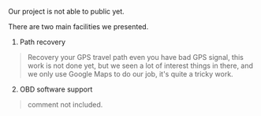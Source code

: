Our project is not able to public yet.

There are two main facilities we presented.

1. Path recovery
> Recovery your GPS travel path even you have bad GPS signal, this work is not done yet,
> but we seen a lot of interest things in there, and we only use Google Maps to do our job,
> it's quite a tricky work.

2. OBD software support
> comment not included.